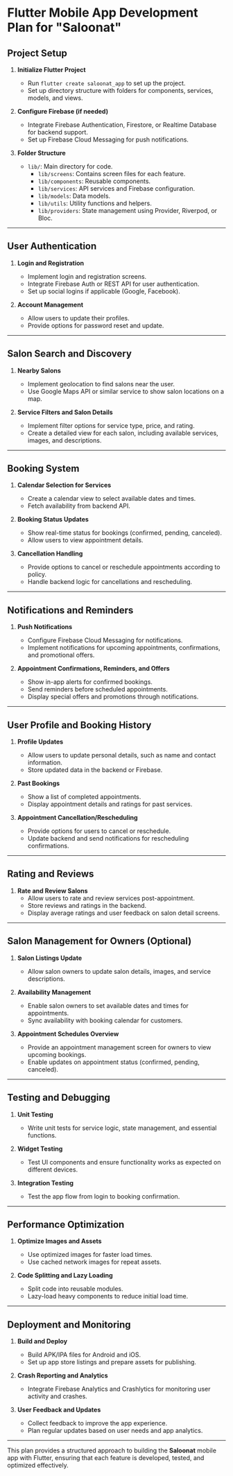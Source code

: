 # Flutter Mobile App Development Plan for "Saloonat"

## Project Setup

1. **Initialize Flutter Project**

   - Run `flutter create saloonat_app` to set up the project.
   - Set up directory structure with folders for components, services, models, and views.

2. **Configure Firebase (if needed)**

   - Integrate Firebase Authentication, Firestore, or Realtime Database for backend support.
   - Set up Firebase Cloud Messaging for push notifications.

3. **Folder Structure**
   - `lib/`: Main directory for code.
     - `lib/screens`: Contains screen files for each feature.
     - `lib/components`: Reusable components.
     - `lib/services`: API services and Firebase configuration.
     - `lib/models`: Data models.
     - `lib/utils`: Utility functions and helpers.
     - `lib/providers`: State management using Provider, Riverpod, or Bloc.

---

## User Authentication

1. **Login and Registration**

   - Implement login and registration screens.
   - Integrate Firebase Auth or REST API for user authentication.
   - Set up social logins if applicable (Google, Facebook).

2. **Account Management**
   - Allow users to update their profiles.
   - Provide options for password reset and update.

---

## Salon Search and Discovery

1. **Nearby Salons**

   - Implement geolocation to find salons near the user.
   - Use Google Maps API or similar service to show salon locations on a map.

2. **Service Filters and Salon Details**
   - Implement filter options for service type, price, and rating.
   - Create a detailed view for each salon, including available services, images, and descriptions.

---

## Booking System

1. **Calendar Selection for Services**

   - Create a calendar view to select available dates and times.
   - Fetch availability from backend API.

2. **Booking Status Updates**

   - Show real-time status for bookings (confirmed, pending, canceled).
   - Allow users to view appointment details.

3. **Cancellation Handling**
   - Provide options to cancel or reschedule appointments according to policy.
   - Handle backend logic for cancellations and rescheduling.

---

## Notifications and Reminders

1. **Push Notifications**

   - Configure Firebase Cloud Messaging for notifications.
   - Implement notifications for upcoming appointments, confirmations, and promotional offers.

2. **Appointment Confirmations, Reminders, and Offers**
   - Show in-app alerts for confirmed bookings.
   - Send reminders before scheduled appointments.
   - Display special offers and promotions through notifications.

---

## User Profile and Booking History

1. **Profile Updates**

   - Allow users to update personal details, such as name and contact information.
   - Store updated data in the backend or Firebase.

2. **Past Bookings**

   - Show a list of completed appointments.
   - Display appointment details and ratings for past services.

3. **Appointment Cancellation/Rescheduling**
   - Provide options for users to cancel or reschedule.
   - Update backend and send notifications for rescheduling confirmations.

---

## Rating and Reviews

1. **Rate and Review Salons**
   - Allow users to rate and review services post-appointment.
   - Store reviews and ratings in the backend.
   - Display average ratings and user feedback on salon detail screens.

---

## Salon Management for Owners (Optional)

1. **Salon Listings Update**

   - Allow salon owners to update salon details, images, and service descriptions.

2. **Availability Management**

   - Enable salon owners to set available dates and times for appointments.
   - Sync availability with booking calendar for customers.

3. **Appointment Schedules Overview**
   - Provide an appointment management screen for owners to view upcoming bookings.
   - Enable updates on appointment status (confirmed, pending, canceled).

---

## Testing and Debugging

1. **Unit Testing**

   - Write unit tests for service logic, state management, and essential functions.

2. **Widget Testing**

   - Test UI components and ensure functionality works as expected on different devices.

3. **Integration Testing**
   - Test the app flow from login to booking confirmation.

---

## Performance Optimization

1. **Optimize Images and Assets**

   - Use optimized images for faster load times.
   - Use cached network images for repeat assets.

2. **Code Splitting and Lazy Loading**
   - Split code into reusable modules.
   - Lazy-load heavy components to reduce initial load time.

---

## Deployment and Monitoring

1. **Build and Deploy**

   - Build APK/IPA files for Android and iOS.
   - Set up app store listings and prepare assets for publishing.

2. **Crash Reporting and Analytics**

   - Integrate Firebase Analytics and Crashlytics for monitoring user activity and crashes.

3. **User Feedback and Updates**
   - Collect feedback to improve the app experience.
   - Plan regular updates based on user needs and app analytics.

---

This plan provides a structured approach to building the **Saloonat** mobile app with Flutter, ensuring that each feature is developed, tested, and optimized effectively.

